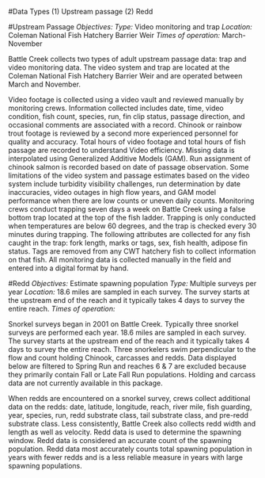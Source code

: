 #Data Types
(1)	Upstream passage
(2)	Redd

#Upstream Passage
*Objectives:*
*Type:* Video monitoring and trap
*Location:* Coleman National Fish Hatchery Barrier Weir
*Times of operation:* March-November

Battle Creek collects two types of adult upstream passage data: trap and video monitoring data. The video system and trap are located at the Coleman National Fish Hatchery Barrier Weir and are operated between March and November.

Video footage is collected using a video vault and reviewed manually by monitoring crews. Information collected includes date, time, video condition, fish count, species, run, fin clip status, passage direction, and occasional comments are associated with a record. Chinook or rainbow trout footage is reviewed by a second more experienced personnel for quality and accuracy. Total hours of video footage and total hours of fish passage are recorded to understand Video efficiency. Missing data is interpolated using Generalized Additive Models (GAM). Run assignment of chinook salmon is recorded based on date of passage observation. Some limitations of the video system and passage estimates based on the video system include turbidity visibility challenges, run determination by date inaccuracies, video outages in high flow years, and GAM model performance when there are low counts or uneven daily counts.
Monitoring crews conduct trapping seven days a week on Battle Creek using a false bottom trap located at the top of the fish ladder. Trapping is only conducted when temperatures are below 60 degrees, and the trap is checked every 30 minutes during trapping. The following attributes are collected for any fish caught in the trap: fork length, marks or tags, sex, fish health, adipose fin status. Tags are removed from any CWT hatchery fish to collect information on that fish. All monitoring data is collected manually in the field and entered into a digital format by hand.

#Redd
*Objectives:* Estimate spawning population
*Type:* Multiple surveys per year
*Location:* 18.6 miles are sampled in each survey. The survey starts at the upstream end of the reach and it typically takes 4 days to survey the entire reach.
*Times of operation:*

Snorkel surveys began in 2001 on Battle Creek. Typically three snorkel surveys are performed each year. 18.6 miles are sampled in each survey. The survey starts at the upstream end of the reach and it typically takes 4 days to survey the entire reach. Three snorkelers swim perpendicular to the flow and count holding Chinook, carcasses and redds. Data displayed below are filtered to Spring Run and reaches 6 & 7 are excluded because they primarily contain Fall or Late Fall Run populations. Holding and carcass data are not currently available in this package.

When redds are encountered on a snorkel survey, crews collect additional data on the redds: date, latitude, longitude, reach, river mile, fish guarding, year, species, run, redd substrate class, tail substrate class, and pre-redd substrate class. Less consistently, Battle Creek also collects redd width and length as well as velocity. Redd data is used to determine the spawning window. Redd data is considered an accurate count of the spawning population. Redd data most accurately counts total spawning population in years with fewer redds and is a less reliable measure in years with large spawning populations.




